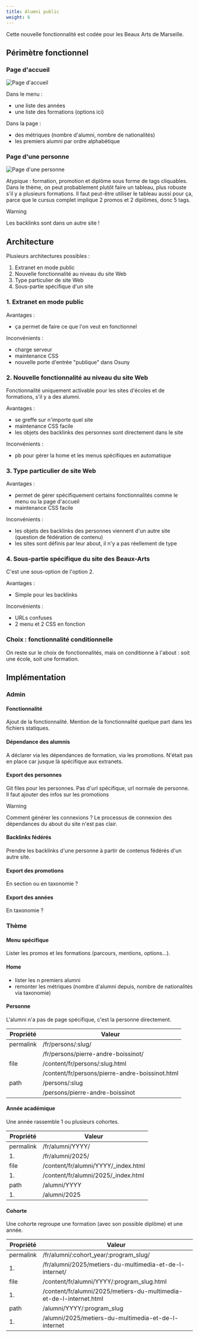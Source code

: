 ```yaml
---
title: Alumni public
weight: 6
---
```


Cette nouvelle fonctionnalité est codée pour les Beaux Arts de Marseille.

## Périmètre fonctionnel

### Page d'accueil

![Page d'accueil](home.png)

Dans le menu :
- une liste des années
- une liste des formations (options ici)


Dans la page :
- des métriques (nombre d'alumni, nombre de nationalités)
- les premiers alumni par ordre alphabétique

### Page d'une personne

![Page d'une personne](person.png)

Atypique : formation, promotion et diplôme sous forme de tags cliquables.
Dans le thème, on peut probablement plutôt faire un tableau, plus robuste s'il y a plusieurs formations.
Il faut peut-être utiliser le tableau aussi pour ça, parce que le cursus complet implique 2 promos et 2 diplômes, donc 5 tags.


> [!WARNING]
> Les backlinks sont dans un autre site !

## Architecture

Plusieurs architectures possibles :
1. Extranet en mode public
2. Nouvelle fonctionnalité au niveau du site Web
3. Type particulier de site Web
4. Sous-partie spécifique d'un site

### 1. Extranet en mode public

Avantages :
- ça permet de faire ce que l'on veut en fonctionnel

Inconvénients :
- charge serveur
- maintenance CSS
- nouvelle porte d'entrée "publique" dans Osuny

### 2. Nouvelle fonctionnalité au niveau du site Web

Fonctionnalité uniquement activable pour les sites d'écoles et de formations, s'il y a des alumni.


Avantages :
- se greffe sur n'importe quel site
- maintenance CSS facile
- les objets des backlinks des personnes sont directement dans le site

Inconvénients :
- pb pour gérer la home et les menus spécifiques en automatique

### 3. Type particulier de site Web

Avantages :
- permet de gérer spécifiquement certains fonctionnalités comme le menu ou la page d'accueil
- maintenance CSS facile

Inconvénients :
- les objets des backlinks des personnes viennent d'un autre site (question de fédération de contenu)
- les sites sont définis par leur about, il n'y a pas réellement de type

### 4. Sous-partie spécifique du site des Beaux-Arts

C'est une sous-option de l'option 2.


Avantages :
- Simple pour les backlinks

Inconvénients :
- URLs confuses
- 2 menu et 2 CSS en fonction

### Choix : fonctionnalité conditionnelle

On reste sur le choix de fonctionnalités, mais on conditionne à l'about : soit une école, soit une formation.

## Implémentation

### Admin

#### Fonctionnalité

Ajout de la fonctionnalité.
Mention de la fonctionnalité quelque part dans les fichiers statiques.

#### Dépendance des alumnis

A déclarer via les dépendances de formation, via les promotions. N'était pas en place car jusque là spécifique aux extranets.

#### Export des personnes

Git files pour les personnes. Pas d'url spécifique, url normale de personne.
Il faut ajouter des infos sur les promotions

> [!WARNING]
> Comment générer les connexions ? Le processus de connexion des dépendances du about du site n'est pas clair.

#### Backlinks fédérés

Prendre les backlinks d'une personne à partir de contenus fédérés d'un autre site.

#### Export des promotions

En section ou en taxonomie ?

#### Export des années

En taxonomie ?

### Thème

#### Menu spécifique

Lister les promos et les formations (parcours, mentions, options...).

#### Home

- lister les n premiers alumni
- remonter les métriques (nombre d'alumni depuis, nombre de nationalités via taxonomie)

#### Personne

L'alumni n'a pas de page spécifique, c'est la personne directement.

| Propriété | Valeur |
| - | - |
| permalink | /fr/persons/:slug/ |
| | /fr/persons/pierre-andre-boissinot/ |
| file | /content/fr/persons/:slug.html |
| | /content/fr/persons/pierre-andre-boissinot.html |
| path | /persons/:slug |
| | /persons/pierre-andre-boissinot |


#### Année académique

Une année rassemble 1 ou plusieurs cohortes.

| Propriété | Valeur |
| - | - |
| permalink | /fr/alumni/YYYY/ |
| 1. | /fr/alumni/2025/ |
| file | /content/fr/alumni/YYYY/_index.html |
| 1. | /content/fr/alumni/2025/_index.html |
| path | /alumni/YYYY |
| 1. | /alumni/2025 |

#### Cohorte

Une cohorte regroupe une formation (avec son possible diplôme) et une année.

| Propriété | Valeur |
| - | - |
| permalink | /fr/alumni/:cohort_year/:program_slug/ |
| 1. | /fr/alumni/2025/metiers-du-multimedia-et-de-l-internet/ |
| file | /content/fr/alumni/YYYY/:program_slug.html |
| 1. | /content/fr/alumni/2025/metiers-du-multimedia-et-de-l-internet.html |
| path | /alumni/YYYY/:program_slug |
| 1. | /alumni/2025/metiers-du-multimedia-et-de-l-internet |

